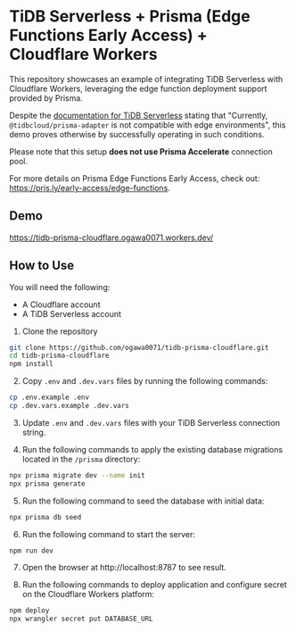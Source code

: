# TiDB Serverless + Prisma (Edge Functions Early Access) + Cloudflare Workers

This repository showcases an example of integrating TiDB Serverless with Cloudflare Workers, leveraging the edge function deployment support provided by Prisma.

Despite the [documentation for TiDB Serverless](https://docs.pingcap.com/tidbcloud/serverless-driver-prisma-example#use-the-prisma-adapter-in-edge-environments) stating that "Currently, `@tidbcloud/prisma-adapter` is not compatible with edge environments", this demo proves otherwise by successfully operating in such conditions.

Please note that this setup **does not use Prisma Accelerate** connection pool.

For more details on Prisma Edge Functions Early Access, check out: https://pris.ly/early-access/edge-functions.

## Demo

https://tidb-prisma-cloudflare.ogawa0071.workers.dev/

## How to Use

You will need the following:

- A Cloudflare account
- A TiDB Serverless account

1. Clone the repository

```sh
git clone https://github.com/ogawa0071/tidb-prisma-cloudflare.git
cd tidb-prisma-cloudflare
npm install
```

2. Copy `.env` and `.dev.vars` files by running the following commands:

```sh
cp .env.example .env
cp .dev.vars.example .dev.vars
```

3. Update `.env` and `.dev.vars` files with your TiDB Serverless connection string.

4. Run the following commands to apply the existing database migrations located in the `/prisma` directory:

```sh
npx prisma migrate dev --name init
npx prisma generate
```

5. Run the following command to seed the database with initial data:

```sh
npx prisma db seed
```

6. Run the following command to start the server:

```sh
npm run dev
```

7. Open the browser at http://localhost:8787 to see result.

8. Run the following commands to deploy application and configure secret on the Cloudflare Workers platform:

```sh
npm deploy
npx wrangler secret put DATABASE_URL
```

